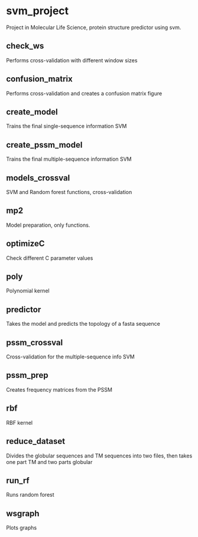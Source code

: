 # svm_project
Project in Molecular Life Science, protein structure predictor using svm.

check_ws
-
Performs cross-validation with different window sizes

confusion_matrix
-
Performs cross-validation and creates a confusion matrix figure

create_model
-
Trains the final single-sequence information SVM

create_pssm_model
-
Trains the final multiple-sequence information SVM

models_crossval
-
SVM and Random forest functions, cross-validation

mp2
-
Model preparation, only functions. 

optimizeC
-
Check different C parameter values

poly
-
Polynomial kernel

predictor
-
Takes the model and predicts the topology of a fasta sequence 

pssm_crossval
-
Cross-validation for the multiple-sequence info SVM

pssm_prep
-
Creates frequency matrices from the PSSM

rbf
-
RBF kernel

reduce_dataset
-
Divides the globular sequences and TM sequences into two files, then takes one part TM and two parts globular

run_rf
-
Runs random forest 

wsgraph
-
Plots graphs
